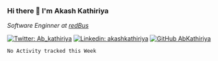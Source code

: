 ### Hi there 👋 I'm Akash Kathiriya

<p>
  <em>Software Enginner at <a href="https://redbus.com">redBus</a></em>
</p>

[![Twitter: Ab_kathiriya](https://img.shields.io/twitter/follow/Ab_kathiriya?style=social)](https://twitter.com/Ab_kathiriya)
[![Linkedin: akashkathiriya](https://img.shields.io/badge/-akashkathiriya-blue?style=flat-square&logo=Linkedin&logoColor=white&link=https://www.linkedin.com/in/akashkathiriya/)](https://www.linkedin.com/in/akashkathiriya/)
[![GitHub AbKathiriya](https://img.shields.io/github/followers/AbKathiriya?label=follow&style=social)](https://github.com/AbKathiriya)

<!--START_SECTION:waka-->
```text
No Activity tracked this Week
```
<!--END_SECTION:waka-->
